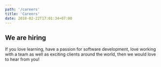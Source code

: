 ```yaml
---
path: '/careers'
title: 'Careers'
date: 2018-02-22T17:01:34+07:00
---
```


## We are hiring

If you love learning, have a passion for software development, love working with a team as well as exciting clients around the world, then we would love to hear from you!
